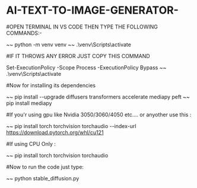 # AI-TEXT-TO-IMAGE-GENERATOR-

#OPEN TERMINAL IN VS CODE THEN TYPE THE FOLLOWING COMMANDS:-

~~ python -m venv venv
~~ .\venv\Scripts\activate

#IF IT THROWS ANY ERROR JUST COPY THIS COMMAND 

Set-ExecutionPolicy -Scope Process -ExecutionPolicy Bypass
~~ .\venv\Scripts\activate


#Now for installing its dependencies 

~~ pip install --upgrade diffusers transformers accelerate mediapy peft
~~ pip install mediapy


#If you'r using gpu like Nvidia 3050/3060/4050 etc.... or anyother use this :

~~ pip install torch torchvision torchaudio --index-url https://download.pytorch.org/whl/cu121

#If using CPU Only :

~~ pip install torch torchvision torchaudio


#Now to run the code just type:

~~ python stable_diffusion.py




